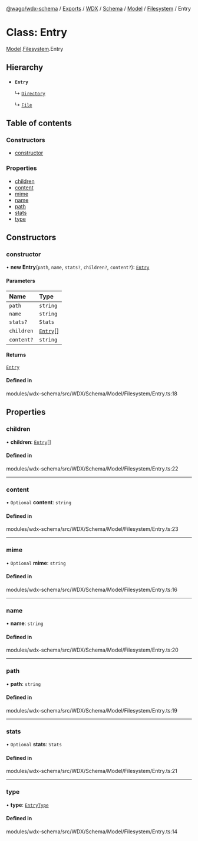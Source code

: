 [@wago/wdx-schema](../README.md) / [Exports](../modules.md) / [WDX](../modules/WDX.md) / [Schema](../modules/WDX.Schema.md) / [Model](../modules/WDX.Schema.Model.md) / [Filesystem](../modules/WDX.Schema.Model.Filesystem.md) / Entry

# Class: Entry

[Model](../modules/WDX.Schema.Model.md).[Filesystem](../modules/WDX.Schema.Model.Filesystem.md).Entry

## Hierarchy

- **`Entry`**

  ↳ [`Directory`](WDX.Schema.Model.Filesystem.Directory.md)

  ↳ [`File`](WDX.Schema.Model.Filesystem.File.md)

## Table of contents

### Constructors

- [constructor](WDX.Schema.Model.Filesystem.Entry.md#constructor)

### Properties

- [children](WDX.Schema.Model.Filesystem.Entry.md#children)
- [content](WDX.Schema.Model.Filesystem.Entry.md#content)
- [mime](WDX.Schema.Model.Filesystem.Entry.md#mime)
- [name](WDX.Schema.Model.Filesystem.Entry.md#name)
- [path](WDX.Schema.Model.Filesystem.Entry.md#path)
- [stats](WDX.Schema.Model.Filesystem.Entry.md#stats)
- [type](WDX.Schema.Model.Filesystem.Entry.md#type)

## Constructors

### constructor

• **new Entry**(`path`, `name`, `stats?`, `children?`, `content?`): [`Entry`](WDX.Schema.Model.Filesystem.Entry.md)

#### Parameters

| Name | Type |
| :------ | :------ |
| `path` | `string` |
| `name` | `string` |
| `stats?` | `Stats` |
| `children` | [`Entry`](WDX.Schema.Model.Filesystem.Entry.md)[] |
| `content?` | `string` |

#### Returns

[`Entry`](WDX.Schema.Model.Filesystem.Entry.md)

#### Defined in

modules/wdx-schema/src/WDX/Schema/Model/Filesystem/Entry.ts:18

## Properties

### children

• **children**: [`Entry`](WDX.Schema.Model.Filesystem.Entry.md)[]

#### Defined in

modules/wdx-schema/src/WDX/Schema/Model/Filesystem/Entry.ts:22

___

### content

• `Optional` **content**: `string`

#### Defined in

modules/wdx-schema/src/WDX/Schema/Model/Filesystem/Entry.ts:23

___

### mime

• `Optional` **mime**: `string`

#### Defined in

modules/wdx-schema/src/WDX/Schema/Model/Filesystem/Entry.ts:16

___

### name

• **name**: `string`

#### Defined in

modules/wdx-schema/src/WDX/Schema/Model/Filesystem/Entry.ts:20

___

### path

• **path**: `string`

#### Defined in

modules/wdx-schema/src/WDX/Schema/Model/Filesystem/Entry.ts:19

___

### stats

• `Optional` **stats**: `Stats`

#### Defined in

modules/wdx-schema/src/WDX/Schema/Model/Filesystem/Entry.ts:21

___

### type

• **type**: [`EntryType`](../enums/WDX.Schema.Model.Filesystem.EntryType.md)

#### Defined in

modules/wdx-schema/src/WDX/Schema/Model/Filesystem/Entry.ts:14
